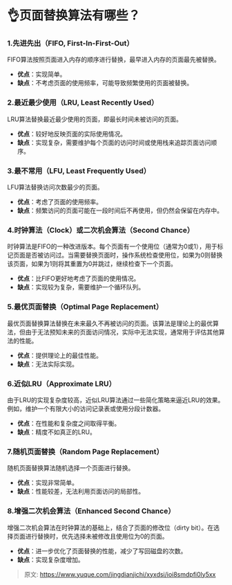 # 👌页面替换算法有哪些？

### 1.**先进先出（FIFO, First-In-First-Out）**
FIFO算法按照页面进入内存的顺序进行替换，最早进入内存的页面最先被替换。

+ **优点**：实现简单。
+ **缺点**：不考虑页面的使用频率，可能导致频繁使用的页面被替换。

### 2.**最近最少使用（LRU, Least Recently Used）**
LRU算法替换最近最少使用的页面，即最长时间未被访问的页面。

+ **优点**：较好地反映页面的实际使用情况。
+ **缺点**：实现复杂，需要维护每个页面的访问时间或使用栈来追踪页面访问顺序。

### 3.**最不常用（LFU, Least Frequently Used）**
LFU算法替换访问次数最少的页面。

+ **优点**：考虑了页面的使用频率。
+ **缺点**：频繁访问的页面可能在一段时间后不再使用，但仍然会保留在内存中。

### 4.**时钟算法（Clock）或二次机会算法（Second Chance）**
时钟算法是FIFO的一种改进版本。每个页面有一个使用位（通常为0或1），用于标记页面是否被访问过。当需要替换页面时，操作系统检查使用位，如果为0则替换该页面，如果为1则将其重置为0并跳过，继续检查下一个页面。

+ **优点**：比FIFO更好地考虑了页面的使用情况。
+ **缺点**：实现较为复杂，需要维护一个循环队列。

### 5.**最优页面替换（Optimal Page Replacement）**
最优页面替换算法替换在未来最久不再被访问的页面。该算法是理论上的最优算法，但由于无法预知未来的页面访问情况，实际中无法实现，通常用于评估其他算法的性能。

+ **优点**：提供理论上的最佳性能。
+ **缺点**：无法实际实现。

### 6.**近似LRU（Approximate LRU）**
由于LRU的实现复杂度较高，近似LRU算法通过一些简化策略来逼近LRU的效果。例如，维护一个有限大小的访问记录表或使用分段计数器。

+ **优点**：在性能和复杂度之间取得平衡。
+ **缺点**：精度不如真正的LRU。

### 7.**随机页面替换（Random Page Replacement）**
随机页面替换算法随机选择一个页面进行替换。

+ **优点**：实现非常简单。
+ **缺点**：性能较差，无法利用页面访问的局部性。

### 8.**增强二次机会算法（Enhanced Second Chance）**
增强二次机会算法在时钟算法的基础上，结合了页面的修改位（dirty bit）。在选择页面进行替换时，优先选择未被修改且使用位为0的页面。

+ **优点**：进一步优化了页面替换的性能，减少了写回磁盘的次数。
+ **缺点**：实现复杂度增加。



> 原文: <https://www.yuque.com/jingdianjichi/xyxdsi/ioi8smdpfi0ly5xx>